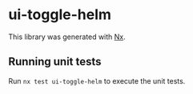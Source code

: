 # ui-toggle-helm

This library was generated with [Nx](https://nx.dev).


## Running unit tests

Run `nx test ui-toggle-helm` to execute the unit tests.

